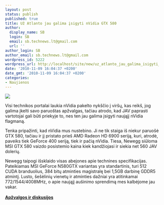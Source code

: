 ```yaml
---
layout: post
status: publish
published: true
title: Už Atlanto jau galima įsigyti nVidia GTX 580
author:
  display_name: SB
  login: SB
  email: sb.technews.lt@gmail.com
  url: ''
author_login: SB
author_email: sb.technews.lt@gmail.com
wordpress_id: 5222
wordpress_url: http://localhost/site/new/uz_atlanto_jau_galima_isigyti_nvidia_gtx_580/
date: '2010-11-09 16:04:37 +0200'
date_gmt: '2010-11-09 16:04:37 +0200'
categories:
- Naujienos
---
```

<div class="imgright"><img src="http://www.ipix.lt/images/23656185.jpg"  /></div>
<p>Visi technikos portalai laukia nVidia pakelto nykščio į viršų, kas reikš, jog galima įkelti savo paruoštas apžvalgas, tačiau atrodo, kad JAV paprasti vartotojai gali būti priekyje to, nes ten jau galima įsigyti naująjį nVidia flagmaną.</p>
<p>Tenka pripažinti, kad nVidia mus nustebino. Ji ne tik staiga iš niekur paruošė GTX 580, tačiau ir jį pristato prieš AMD Radeon HD 6900 seriją, kuri, atrodė, paveiks tiek GeForce 400 seriją, tiek ir pačią nVidia. Tiesa, Newegg siūloma MSI GTX 580 vaizdo posistemio kaina kiek kandžiojasi ir siekia net 560 JAV dolerių.</p>
<p>Newegg taipogi išsklaido visas abejones apie technines specifikacijas. Pateikiamas MSI GeForce N580GTX variantas yra standartinis, turi 512 CUDA branduolius, 384 bitų atminties magistralę bei 1,5GB darbinę GDDR5 atmintį. Lusto, šešėlinių vienetų ir atminties dažniai yra atitinkamai 772/1544/4008MHz, o apie naująjį aušinimo sprendimą mes kalbėjome jau vakar.<br />
<br /><b><a class="ns" href="http://technews.lt/read/1/start-pc_komponentai-geforce_gtx_580_day.html">Apžvalgos ir diskusijos</a></b></p>
